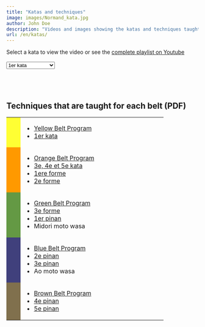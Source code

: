 ```yaml
---
title: "Katas and techniques"
image: images/Normand_kata.jpg
author: John Doe
description: "Videos and images showing the katas and techniques taught at our school."
url: /en/katas/
---
```


<div>
          <div>
            Select a kata to view the video or see the <a href="https://www.youtube.com/playlist?list=PLv1cdfh1vMbqOtu76bQnBYAd2CvArzg9T"­­ target="_blank">complete playlist on Youtube</a><br><br>
            <select id="videomenu">
            <option value="MGLl88TYl5w">1er kata</option>
            <option value="paWbNEikEMs">3e kata</option>
            <option value="I0nNKv1i3sw">4e kata</option>
            <option value="Jqd4ae9Ttzw">5e kata</option>
            <option value="uYK-XqdvPwE">1ere forme</option>
            <option value="VgroTAimb_Y">2e forme</option>
            <option value="WLOAWwEdWLc">3e forme</option>
            <option value="PLodBAlBs1Q">Midori moto wasa</option>
            <option value="CMnDsqifIr4">1er pinan</option>
            <option value="tgbEGk7idoE">2e pinan</option>
            <option value="ajeiHPHwOXI">3e pinan</option>
            <option value="zUb5v6kXuV4">Ao moto wasa</option>
            <option value="U0nlcAD_G3Y">4e pinan</option>
            <option value="bOd0dHKFv9k">5e pinan</option>
            <option value="P4eFTcIpRq4">Naihanchi 1</option>
            </select>
            </div>
        </div>
               <div id="vidframe" style="margin-top:20px;"></div>
<br><br>
<h2>Techniques that are taught for each belt (PDF)</h2>

<table>
<tbody>
<tr>
<td style="width: 21px; background-color: rgb(255, 255, 51);"></td>
<td style="width: 359px;">
<ul>
<li><a class="linkbold" href="/pdf/TechniquesJaune.pdf">Yellow Belt Program</a></li>
<li><a class="linkbold" href="/pdf/1erKata.pdf">1er
kata</a></li>
</ul>
</td>
</tr>
<tr>
<td style="width: 21px; background-color: rgb(255, 153, 0);"></td>
<td style="width: 359px;">
<ul>
<li><a class="linkbold" href="/pdf/TechniquesOrange.pdf">Orange Belt Program</a></li>
<li><a class="linkbold" href="/pdf/3-4-5Katas.pdf">3e, 4e et 5e kata</a></li>
<li><a class="linkbold" href="/pdf/1ereForme.pdf">1ere forme</a></li>
<li><a class="linkbold" href="/pdf/2eForme.pdf">2e
forme</a></li>
</ul>
</td>
</tr>
<tr>
<td style="width: 21px; background-color: rgb(100, 153, 68);"></td>
<td style="width: 359px;">
<ul>
<li><a class="linkbold" href="/pdf/TechniquesVerte.pdf">Green Belt Program</a></li>
<li><a class="linkbold" href="/pdf/3eForme.pdf">3e
forme</a></li>
<li><a class="linkbold" href="/pdf/1erPinan.pdf">1er pinan</a></li>
<li>Midori moto wasa</li>
</ul>
</td>
</tr>
<tr>
<td style="width: 21px; background-color: rgb(64, 64, 124);"></td>
<td class="linkbold" style="width: 359px;">
<ul>
<li><a class="linkbold" href="/pdf/TechniquesBleue.pdf">Blue Belt Program</a></li>
<li><a class="linkbold" href="/pdf/2ePinan.pdf">2e
pinan</a></li><li><a class="linkbold" href="/pdf/3ePinan.pdf">3e
pinan</a></li>
<li>Ao moto wasa</li>
</ul>
</td>
</tr>
<tr>
<td style="width: 21px; background-color: rgb(128, 112, 77);"></td>
<td class="linkbold" style="width: 359px;">
<ul>
<li><a class="linkbold" href="/pdf/TechniquesBrune.pdf">Brown Belt Program</a></li>

<li><a class="linkbold" href="/pdf/4ePinan.pdf">4e
pinan</a></li>
<li><a class="linkbold" href="/pdf/5ePinan.pdf">5e
pinan</a></li>
</ul>
</td>
</tr>
</tbody>
</table>
